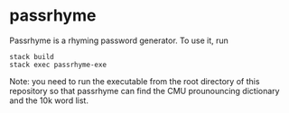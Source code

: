 # passrhyme

Passrhyme is a rhyming password generator.  To use it, run

```
stack build
stack exec passrhyme-exe
```

Note: you need to run the executable from the root directory of this repository so that passrhyme can find the CMU prounouncing
dictionary and the 10k word list.

